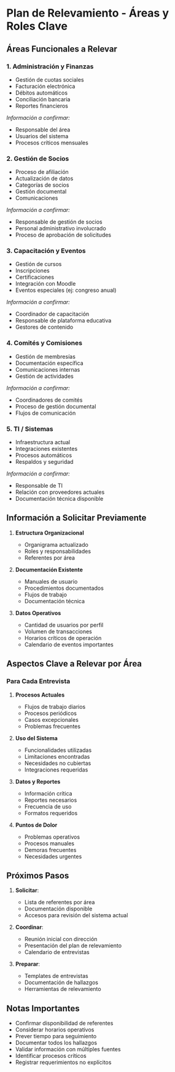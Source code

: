 # Plan de Relevamiento - Áreas y Roles Clave

## Áreas Funcionales a Relevar

### 1. Administración y Finanzas
- Gestión de cuotas sociales
- Facturación electrónica
- Débitos automáticos
- Conciliación bancaria
- Reportes financieros

*Información a confirmar:*
- Responsable del área
- Usuarios del sistema
- Procesos críticos mensuales

### 2. Gestión de Socios
- Proceso de afiliación
- Actualización de datos
- Categorías de socios
- Gestión documental
- Comunicaciones

*Información a confirmar:*
- Responsable de gestión de socios
- Personal administrativo involucrado
- Proceso de aprobación de solicitudes

### 3. Capacitación y Eventos
- Gestión de cursos
- Inscripciones
- Certificaciones
- Integración con Moodle
- Eventos especiales (ej: congreso anual)

*Información a confirmar:*
- Coordinador de capacitación
- Responsable de plataforma educativa
- Gestores de contenido

### 4. Comités y Comisiones
- Gestión de membresías
- Documentación específica
- Comunicaciones internas
- Gestión de actividades

*Información a confirmar:*
- Coordinadores de comités
- Proceso de gestión documental
- Flujos de comunicación

### 5. TI / Sistemas
- Infraestructura actual
- Integraciones existentes
- Procesos automáticos
- Respaldos y seguridad

*Información a confirmar:*
- Responsable de TI
- Relación con proveedores actuales
- Documentación técnica disponible

## Información a Solicitar Previamente

1. **Estructura Organizacional**
   - Organigrama actualizado
   - Roles y responsabilidades
   - Referentes por área

2. **Documentación Existente**
   - Manuales de usuario
   - Procedimientos documentados
   - Flujos de trabajo
   - Documentación técnica

3. **Datos Operativos**
   - Cantidad de usuarios por perfil
   - Volumen de transacciones
   - Horarios críticos de operación
   - Calendario de eventos importantes

## Aspectos Clave a Relevar por Área

### Para Cada Entrevista
1. **Procesos Actuales**
   - Flujos de trabajo diarios
   - Procesos periódicos
   - Casos excepcionales
   - Problemas frecuentes

2. **Uso del Sistema**
   - Funcionalidades utilizadas
   - Limitaciones encontradas
   - Necesidades no cubiertas
   - Integraciones requeridas

3. **Datos y Reportes**
   - Información crítica
   - Reportes necesarios
   - Frecuencia de uso
   - Formatos requeridos

4. **Puntos de Dolor**
   - Problemas operativos
   - Procesos manuales
   - Demoras frecuentes
   - Necesidades urgentes

## Próximos Pasos

1. **Solicitar**:
   - Lista de referentes por área
   - Documentación disponible
   - Accesos para revisión del sistema actual

2. **Coordinar**:
   - Reunión inicial con dirección
   - Presentación del plan de relevamiento
   - Calendario de entrevistas

3. **Preparar**:
   - Templates de entrevistas
   - Documentación de hallazgos
   - Herramientas de relevamiento

## Notas Importantes

- Confirmar disponibilidad de referentes
- Considerar horarios operativos
- Prever tiempo para seguimiento
- Documentar todos los hallazgos
- Validar información con múltiples fuentes
- Identificar procesos críticos
- Registrar requerimientos no explícitos

